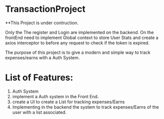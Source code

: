 # TransactionProject

**This Project is under contruction.

Only the The register and Login are implemented on the backend.
On the frontEnd need to implement Global context to store User Stats and create a axios interceptor to before any request to check if the token is expired.

The purpose of this project is to give a modern and simple way to track expenses/earns with a Auth System.

# List of Features:
  1. Auth System
  2. implement a Auth system in the Front End.
  3. create a UI to create a List for tracking expenses/Earns
  4. Implementing in the backend the system to track expenses/Earns of the user with a list associated.
